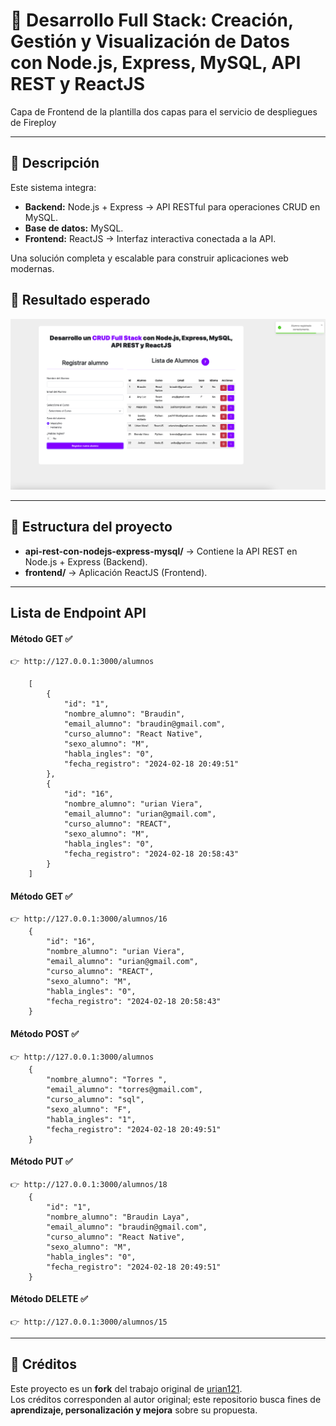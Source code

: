 # 🚀 Desarrollo Full Stack: Creación, Gestión y Visualización de Datos con Node.js, Express, MySQL, API REST y ReactJS  

Capa de Frontend de la plantilla dos capas para el servicio de despliegues de Fireploy

---

## 📌 Descripción  

Este sistema integra:  
- **Backend:** Node.js + Express → API RESTful para operaciones CRUD en MySQL.  
- **Base de datos:** MySQL.  
- **Frontend:** ReactJS → Interfaz interactiva conectada a la API.  

Una solución completa y escalable para construir aplicaciones web modernas.  

## 🎨 Resultado esperado  

![Resultado final](https://raw.githubusercontent.com/urian121/imagenes-proyectos-github/master/crud-full-stack-con-node-y-react.png)  

---

## 📂 Estructura del proyecto  

- **api-rest-con-nodejs-express-mysql/** → Contiene la API REST en Node.js + Express (Backend).  
- **frontend/** → Aplicación ReactJS (Frontend).  

---

## Lista de Endpoint API

#### Método GET ✅

    👉 http://127.0.0.1:3000/alumnos

        [
            {
                "id": "1",
                "nombre_alumno": "Braudin",
                "email_alumno": "braudin@gmail.com",
                "curso_alumno": "React Native",
                "sexo_alumno": "M",
                "habla_ingles": "0",
                "fecha_registro": "2024-02-18 20:49:51"
            },
            {
                "id": "16",
                "nombre_alumno": "urian Viera",
                "email_alumno": "urian@gmail.com",
                "curso_alumno": "REACT",
                "sexo_alumno": "M",
                "habla_ingles": "0",
                "fecha_registro": "2024-02-18 20:58:43"
            }
        ]

#### Método GET ✅

    👉 http://127.0.0.1:3000/alumnos/16
        {
            "id": "16",
            "nombre_alumno": "urian Viera",
            "email_alumno": "urian@gmail.com",
            "curso_alumno": "REACT",
            "sexo_alumno": "M",
            "habla_ingles": "0",
            "fecha_registro": "2024-02-18 20:58:43"
        }

#### Método POST ✅

    👉 http://127.0.0.1:3000/alumnos
        {
            "nombre_alumno": "Torres ",
            "email_alumno": "torres@gmail.com",
            "curso_alumno": "sql",
            "sexo_alumno": "F",
            "habla_ingles": "1",
            "fecha_registro": "2024-02-18 20:49:51"
        }

#### Método PUT ✅

    👉 http://127.0.0.1:3000/alumnos/18
        {
            "id": "1",
            "nombre_alumno": "Braudin Laya",
            "email_alumno": "braudin@gmail.com",
            "curso_alumno": "React Native",
            "sexo_alumno": "M",
            "habla_ingles": "0",
            "fecha_registro": "2024-02-18 20:49:51"
        }

#### Método DELETE ✅

    👉 http://127.0.0.1:3000/alumnos/15


---

## 🙌 Créditos  

Este proyecto es un **fork** del trabajo original de [urian121](https://github.com/urian121).  
Los créditos corresponden al autor original; este repositorio busca fines de **aprendizaje, personalización y mejora** sobre su propuesta.  


